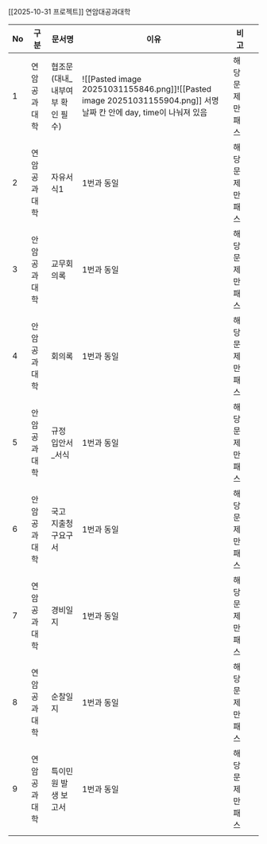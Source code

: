 [[2025-10-31 프로젝트]]
연암대공과대학

| No  | 구분     | 문서명                | 이유                                                                                                    | 비고        |     |
| --- | ------ | ------------------ | ----------------------------------------------------------------------------------------------------- | --------- | --- |
| 1   | 연암공과대학 | 협조문(대내_내부여부 확인 필수) | ![[Pasted image 20251031155846.png]]![[Pasted image 20251031155904.png]] 서명 날짜 칸 안에 day, time이 나눠져 있음 | 해당 문제만 패스 |     |
| 2   | 연암공과대학 | 자유서식1              | 1번과 동일                                                                                                | 해당 문제만 패스 |     |
| 3   | 안암공과대학 | 교무회의록              | 1번과 동일                                                                                                | 해당 문제만 패스 |     |
| 4   | 안암공과대학 | 회의록                | 1번과 동일                                                                                                | 해당 문제만 패스 |     |
| 5   | 안암공과대학 | 규정 입안서_서식          | 1번과 동일                                                                                                | 해당 문제만 패스 |     |
| 6   | 안암공과대학 | 국고 지출청구요구서         | 1번과 동일                                                                                                | 해당 문제만 패스 |     |
| 7   | 연암공과대학 | 경비일지               | 1번과 동일                                                                                                | 해당문제만 패스  |     |
| 8   | 연암공과대학 | 순찰일지               | 1번과 동일                                                                                                | 해당 문제만 패스 |     |
| 9   | 연암공과대학 | 특이민원 발생 보고서        | 1번과 동일                                                                                                | 해당 문제만 패스 |     |
|     |        |                    |                                                                                                       |           |     |
